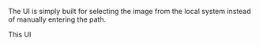 The UI is simply built for selecting the image from the local system instead of manually entering the path.

This UI 